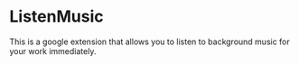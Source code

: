 # ListenMusic
This is a google extension that allows you to listen to background music for your work immediately.
